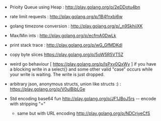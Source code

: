 

- Prioity Queue using Heap : http://play.golang.org/p/2eDDotu4bn
- rate limit requests : http://play.golang.org/p/1B4fnxbi6w
- golang timezone conversion : http://play.golang.org/p/_n9SkhiiXK

- Max/Min ints : http://play.golang.org/p/ecfmA0DwLk
- print stack trace : http://play.golang.org/p/wG_GfMDKdl 
- copy byte slices https://play.golang.org/p/5oW5R5VT5Z
- weird go behaviour [ https://play.golang.org/p/lsPxv0QxWy ] if you have a blocking write in a select{} and some other valid "case" occurs while your write is waiting. The write is just dropped.
- arbitrary json, anonymous structs, union like structs :) : https://play.golang.org/p/V0ulBibLGe 



- Std encoding base64 fun http://play.golang.org/p/JF1JBoJ5rs  -- encode with stripping "="
   - same but with URL encoding http://play.golang.org/p/NDCrjyeCfS
